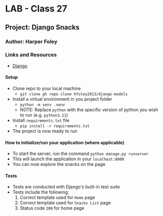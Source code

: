 # LAB - Class 27

## Project: Django Snacks

### Author: Harper Foley

### Links and Resources

* [Django](https://www.djangoproject.com/)

#### Setup

* Clone repo to your local machine
  * `git clone gh repo clone hfoley2013/django-models`
* Install a virtual environment in you project folder
  * `python -m venv .venv`
  * NOTE: Replace `python` with the specific version of python you wish to run (e.g. `python3.11`)
* Install `requirements.txt` file
  * `pip install -r requirements.txt`
* The project is now ready to run

#### How to initialize/run your application (where applicable)

* To start the server, run the command `python manage.py runserver`
* This will launch the application in your `localhost:8000`
* You can now explore the snacks on the page

#### Tests

* Tests are conducted with Django's built-in test suite
* Tests include the following:
  1. Correct template used for `Home` page
  2. Correct template used for `Snacks List` page
  3. Status code `200` for home page
